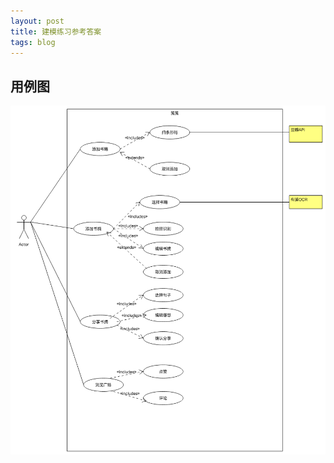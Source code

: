 ```yaml
---
layout: post
title: 建模练习参考答案
tags: blog
---
```


## 用例图

![](https://github.com/ChickenDinner8/ChickenDinner8.github.io/blob/master/public/UML/jianjian/use_case.png?raw=true)

